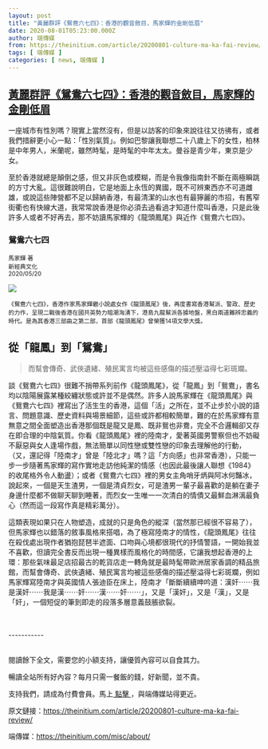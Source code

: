 ```yaml
---
layout: post
title: "黃麗群評《鴛鴦六七四》：香港的觀音斂目，馬家輝的金剛低眉"
date: 2020-08-01T05:23:00.000Z
author: 端傳媒
from: https://theinitium.com/article/20200801-culture-ma-ka-fai-review/
tags: [ 端傳媒 ]
categories: [ news, 端傳媒 ]
---
```

<!--1596259380000-->
[黃麗群評《鴛鴦六七四》：香港的觀音斂目，馬家輝的金剛低眉](https://theinitium.com/article/20200801-culture-ma-ka-fai-review/)
------

<div>
<section>  <article><p>一座城市有性別嗎？現實上當然沒有，但是以訪客的印象來說往往又彷彿有，或者我們措辭更小心一點：「性別氣質」。例如巴黎讓我聯想二十八歲上下的女性，柏林是中年男人，米蘭呢，雖然時髦，是時髦的中年太太。曼谷是青少年，東京是少女。</p><p>至於香港就總是顛倒之感，但又非灰色或模糊，而是令我像指南針不斷在兩極瞬跳的方寸大亂。這很難說明白，它是地面上永恆的異國，既不可辨東西亦不可道雌雄，或說這些陣營都不足以歸納香港，有最清潔的山水也有最獰麗的市招，有舊窄街衢也有快線大道，我常常說香港是你必須去過看過才知道什麼叫香港，只是此後許多人或者不好再去，那不妨讀馬家輝的《龍頭鳳尾》與近作《鴛鴦六七四》。</p><section class="intro"><section class="left"><h3>鴛鴦六七四</h3><p><small>馬家輝 著 <br/>新經典文化  <br/>2020/05/20</small></p><p/></section>                <section class="right"><a><img src="https://d32kak7w9u5ewj.cloudfront.net/media/intro/2020/07/2382dd10e8d84fbf81bed7405718192d.jpg"/></a></section></section><p><small>《鴛鴦六七四》，香港作家馬家輝繼小說處女作《龍頭鳳尾》後，再度書寫香港幫派、警政、歷史的力作，呈現二戰後香港在國共英勢力暗潮洶湧下，港島九龍幫派各據地盤，黑白兩道難辨忠義的時代。是為其香港三部曲之第二部，首部《龍頭鳳尾》曾榮獲14項文學大獎。</small></p><h2>從「龍鳳」到「鴛鴦」</h2><blockquote><p>而幫會傳奇、武俠遺緒、殖民寓言均被這些感傷的描述壓溢得七彩斑斕。</p></blockquote><p>談《鴛鴦六七四》很難不捎帶系列前作《龍頭鳳尾》，從「龍鳳」到「鴛鴦」，書名均以陰陽展露某種絞纏狀態或許並不是偶然。許多人說馬家輝在《龍頭鳳尾》與《鴛鴦六七四》裡寫出了活生生的香港，這個「活」之所在，並不止步於小說的語言、問題意識、歷史資料與場景細節，這些或許都相較簡單，難的在於馬家輝有意無意之間全面塑造出香港那個既是龍又是鳳、既非鴛也非鴦，完全不合邏輯卻又存在即合理的中陰氣質。你看《龍頭鳳尾》裡的陸南才，愛著英國男警察但也不妨礙不厭惡與女人逢場作戲，無法簡單以同性戀或雙性戀的印象去理解他的行動，（又，還記得「陸南才」曾是「陸北才」嗎？這「方向感」也非常香港），只能一步一步隨著馬家輝的寫作實地走訪他純潔的情感（也因此最後讓人聯想《1984》的收尾格外令人動盪）；或者《鴛鴦六七四》裡的男女主角哨牙炳與阿冰何豔冰，說起來，一個是天生渣男，一個是清貞烈女，可是渣男一輩子最喜歡的是躺在妻子身邊什麼都不做聊天聊到睡著，而烈女一生唯一一次清白的情債又最鮮血淋漓最負心（然而這一段寫作真是精彩萬分）。</p><p>這類表現如果只在人物塑造，成就的只是角色的縱深（當然那已經很不容易了），但馬家輝也以錯落的敘事風格來搭唱，為了極寫陸南才的情性，《龍頭鳳尾》往往在殺伐處出現作者猶抱琵琶半遮面、口吻與心境都很現代的抒情警語，一開始我並不喜歡，但讀完全書反而出現一種異樣而風格化的時間感，它讓我想起香港的上環：那些氣味最足店招最古的乾貨店走一轉角就是最時髦帶歐洲居家香調的精品旅館，而幫會傳奇、武俠遺緒、殖民寓言均被這些感傷的描述壓溢得七彩斑斕，例如馬家輝寫陸南才與英國情人張迪臣在床上，陸南才「斷斷續續呻吟道：漢奸⋯⋯我是漢奸⋯⋯我是漢⋯⋯奸⋯⋯漢⋯⋯奸⋯⋯」，又是「漢奸」，又是「漢」，又是「奸」，一個短促的筆到即走的段落多層意義鼓脹欲裂。</p>               <br><br>-----------<br><br><p>閱讀餘下全文，需要您的小額支持，讓優質內容可以自食其力。</p><p>暢讀全站所有好內容？每月只需一餐飯的錢，好新聞，並不貴。</p><p>支持我們，請成為付費會員。馬上<a href="https://theinitium.com/subscription/offers/"> 點擊 </a>，與端傳媒站得更近。</p></article>  <footer>          <p>        <span>原文鏈接：</span><a href="https://theinitium.com/article/20200801-culture-ma-ka-fai-review/">https://theinitium.com/article/20200801-culture-ma-ka-fai-review/</a>      </p>      <p>        <span>端傳媒：</span><a href="https://theinitium.com/misc/about/">https://theinitium.com/misc/about/</a>      </p>      </footer></section>
</div>
